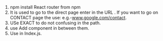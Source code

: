 1) npm install React router from npm
2) It is used to go to the direct page enter in the URL . If you want to go on CONTACT page the use: e.g.-www.google.com/contact.
3) USe EXACT to do not confusing in the path.
4) use <SWITCH> Add component in between them. </SWITCH>
5) Use  <BrowserRouter>  </BrowserRouter> in Index.js.
